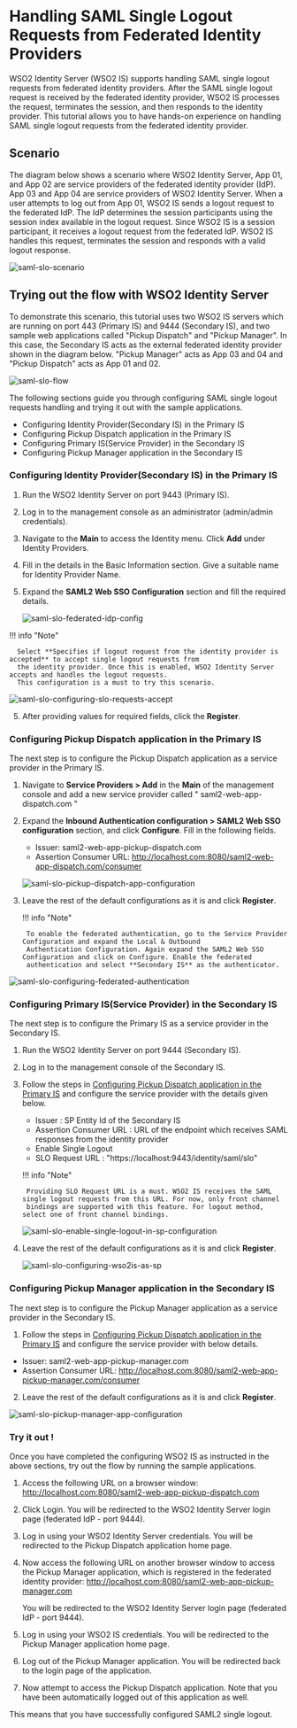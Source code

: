 # Handling SAML Single Logout Requests from Federated Identity Providers

WSO2 Identity Server (WSO2 IS) supports handling SAML single logout requests from federated identity providers.
After the SAML single logout request is received by the federated identity provider, WSO2 IS processes the request, 
terminates the session, and then responds to the identity provider. This tutorial allows you to have
hands-on experience on handling SAML single logout requests from the federated identity provider. 

## Scenario

The diagram below shows a scenario where WSO2 Identity Server, App 01, and App 02 are service providers of the federated
identity provider (IdP). App 03 and App 04 are service providers of WSO2 Identity Server. When a user attempts to log out 
from App 01, WSO2 IS sends a logout request to the federated IdP. The IdP determines the session participants using
the session index available in the logout request. Since WSO2 IS is a session participant, it receives a logout request
from the federated IdP. WSO2 IS handles this request, terminates the session and responds with a valid logout response.

![saml-slo-scenario](../assets/img/tutorials/saml-slo-scenario.png)
        
## Trying out the flow with WSO2 Identity Server

To demonstrate this scenario, this tutorial uses two WSO2 IS servers which are running on port 443 (Primary IS) and 9444
(Secondary IS), and two sample web applications called "Pickup Dispatch" and "Pickup Manager". In this case, the 
Secondary IS acts as the external federated identity provider shown in the diagram below. "Pickup Manager" acts as 
App 03 and 04 and "Pickup Dispatch" acts as App 01 and 02.

![saml-slo-flow](../assets/img/tutorials/saml-slo-flow.png)

The following sections guide you through configuring SAML single logout requests handling and trying it out with 
the sample applications.

-   Configuring Identity Provider(Secondary IS) in the Primary IS
-   Configuring Pickup Dispatch application in the Primary IS
-   Configuring Primary IS(Service Provider) in the Secondary IS
-   Configuring Pickup Manager application in the Secondary IS

### Configuring Identity Provider(Secondary IS) in the Primary IS

1. Run the WSO2 Identity Server on port 9443 (Primary IS).

2. Log in to the management console as an administrator (admin/admin credentials).

3. Navigate to the **Main** to access the Identity menu. Click **Add** under Identity Providers. 

4. Fill in the details in the Basic Information section. Give a suitable name for Identity Provider Name.

5. Expand the **SAML2 Web SSO Configuration** section and fill the required details. 
    

   ![saml-slo-federated-idp-config](../assets/img/tutorials/saml-slo-federated-idp-config.png)


  !!! info "Note"
  
      Select **Specifies if logout request from the identity provider is accepted** to accept single logout requests from 
      the identity provider. Once this is enabled, WSO2 Identity Server accepts and handles the logout requests. 
      This configuration is a must to try this scenario.
      

   ![saml-slo-configuring-slo-requests-accept](../assets/img/tutorials/saml-slo-configuring-slo-requests-accept.png)
   
5. After providing values for required fields, click the **Register**.

### Configuring Pickup Dispatch application in the Primary IS

The next step is to configure the Pickup Dispatch application as a service provider in the Primary IS.

1. Navigate to **Service Providers > Add** in the **Main** of the management console and add a new service provider 
   called " saml2-web-app-dispatch.com "
   
2. Expand the **Inbound Authentication configuration > SAML2 Web SSO configuration** section, and click **Configure**. 
    Fill in the following fields. 

    - Issuer:  saml2-web-app-pickup-dispatch.com
    - Assertion Consumer URL:  http://localhost.com:8080/saml2-web-app-dispatch.com/consumer 
    
    ![saml-slo-pickup-dispatch-app-configuration](../assets/img/tutorials/saml-slo-pickup-dispatch-app-configuration.png)
    
3. Leave the rest of the default configurations as it is and click **Register**. 

    !!! info "Note"
    
        To enable the federated authentication, go to the Service Provider Configuration and expand the Local & Outbound
        Authentication Configuration. Again expand the SAML2 Web SSO Configuration and click on Configure. Enable the federated 
        authentication and select **Secondary IS** as the authenticator.
  

    
 
 ![saml-slo-configuring-federated-authentication](../assets/img/tutorials/saml-slo-configuring-federated-authentication.png)
 
### Configuring Primary IS(Service Provider) in the Secondary IS
 
The next step is to configure the Primary IS as a service provider in the Secondary IS.
 
1. Run the WSO2 Identity Server on port 9444 (Secondary IS).

2. Log in to the management console of the Secondary IS.

3. Follow the steps in [Configuring Pickup Dispatch application in the Primary IS](configuring-pickup-dispatch-application-in-the-primary-is)
and configure the service provider with the details given below.

    - Issuer : SP Entity Id of the Secondary IS
    - Assertion Consumer URL : URL of the endpoint which receives SAML responses from the identity provider
    - Enable Single Logout
    - SLO Request URL : "https://localhost:9443/identity/saml/slo" 

    !!! info "Note"
    
        Providing SLO Request URL is a must. WSO2 IS receives the SAML single logout requests from this URL. For now, only front channel 
        bindings are supported with this feature. For logout method, select one of front channel bindings.
    
    ![saml-slo-enable-single-logout-in-sp-configuration](../assets/img/tutorials/saml-slo-enable-single-logout-in-sp-configuration.png)

4. Leave the rest of the default configurations as it is and click **Register**. 

    ![saml-slo-configuring-wso2is-as-sp](../assets/img/tutorials/saml-slo-configuring-wso2is-as-sp.png)
 
 
### Configuring Pickup Manager application in the Secondary IS

The next step is to configure the Pickup Manager application  as a service provider in the Secondary IS.
 
1. Follow the steps in [Configuring Pickup Dispatch application in the Primary IS](configuring-pickup-dispatch-application-in-the-primary-is) 
and configure the service provider with below details.
 
  - Issuer:  saml2-web-app-pickup-manager.com
  - Assertion Consumer URL:  http://localhost.com:8080/saml2-web-app-pickup-manager.com/consumer 
  
2. Leave the rest of the default configurations as it is and click **Register**. 
  
  ![saml-slo-pickup-manager-app-configuration](../assets/img/tutorials/saml-slo-pickup-manager-app-configuration.png)
  
  
### Try it out !

Once you have completed the configuring WSO2 IS as instructed in the above sections, try out the flow by running the 
sample applications.

1. Access the following URL on a browser window: http://localhost.com:8080/saml2-web-app-pickup-dispatch.com

2. Click Login. You will be redirected to the WSO2 Identity Server login page (federated IdP - port 9444).

3. Log in using your WSO2 Identity Server credentials. You will be redirected to the Pickup Dispatch application home page.

4. Now access the following URL on another browser window to access the Pickup Manager application, which is registered 
in the federated identity provider: http://localhost.com:8080/saml2-web-app-pickup-manager.com

    You will be redirected to the WSO2 Identity Server login page (federated IdP - port 9444).

5. Log in using your WSO2 IS credentials. You will be redirected to the Pickup Manager application home page.
6. Log out of the Pickup Manager application. You will be redirected back to the login page of the application.

7. Now attempt to access the Pickup Dispatch application. Note that you have been automatically logged out of this application as well.

This means that you have successfully configured SAML2 single logout.



